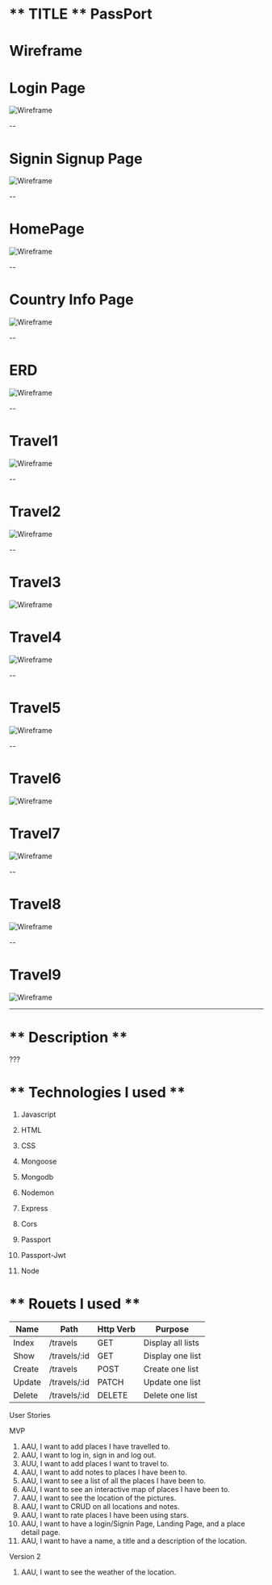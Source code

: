 # ** TITLE **  PassPort

# Wireframe
# Login Page
![Wireframe](assets/login.jpeg)

--

# Signin Signup Page
![Wireframe](assets/SigninSignup.jpeg)

--

# HomePage
![Wireframe](assets/HomePage.jpeg)

--

# Country Info Page
![Wireframe](assets/CountryInfo.jpeg)

--

# ERD
![Wireframe](assets/ERD.jpeg)

--
# Travel1
![Wireframe](assets/travel1.jpeg)

--
# Travel2
![Wireframe](assets/travel2.jpeg)

--
# Travel3
![Wireframe](assets/travel3.jpeg)

# Travel4
![Wireframe](assets/travel4.jpeg)

--
# Travel5
![Wireframe](assets/travel5.jpeg)

--
# Travel6
![Wireframe](assets/travel6.jpeg)

# Travel7
![Wireframe](assets/travel7.jpeg)

--
# Travel8
![Wireframe](assets/travel8.jpeg)

--
# Travel9
![Wireframe](assets/travel9.jpeg)



---
# ** Description ** 

???

# ** Technologies I used ** 

1. Javascript

2.  HTML

3.  CSS

4.  Mongoose

5.  Mongodb

6.  Nodemon

7. Express

8. Cors

9. Passport

10. Passport-Jwt

11. Node

# ** Rouets I used ** 
| Name | Path | Http Verb | Purpose |
| --- | --- | --- | --- |
| Index | /travels | GET | Display all lists |
| Show | /travels/:id | GET | Display one list |
| Create | /travels | POST | Create one list |
| Update | /travels/:id | PATCH | Update one list |
| Delete | /travels/:id | DELETE | Delete one list |






User Stories

 MVP
  1. AAU, I want to add places I have travelled to. 
  2. AAU, I want to log in, sign in and log out. 
  3. AUU, I want to add places I want to travel to. 
  4. AAU, I want to add notes to places I have been to.
  5. AAU, I want to see a list of all the places I have been to. 
  6. AAU, I want to see an interactive map of places I have been to. 
  7. AAU, I want to see the location of the pictures. 
  8. AAU, I want to CRUD on all locations and notes. 
  9. AAU, I want to rate places I have been using stars.
  10. AAU, I want to have a login/Signin Page, Landing Page, and a place detail page. 
  11. AAU, I want to have a name, a title and a description of the location.   

  Version 2
  1. AAU, I want to see the weather of the location. 





